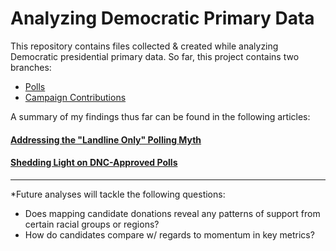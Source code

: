 # Analyzing Democratic Primary Data

This repository contains files collected & created while analyzing Democratic presidential primary data. So far, this project contains two branches:
- [Polls](https://github.com/hassenmorad/Democratic-Primaries/tree/master/Polls) 
- [Campaign Contributions](https://github.com/hassenmorad/Democratic-Primaries/tree/master/Campaign%20Contributions)

A summary of my findings thus far can be found in the following articles:
#### [Addressing the "Landline Only" Polling Myth](https://medium.com/@hassen.morad/addressing-the-landline-only-polling-myth-473dbb6d46bd?source=friends_link&sk=b4f11605e33fff99f8d1b93cf0ec27ea)
#### [Shedding Light on DNC-Approved Polls](https://medium.com/@hassen.morad/shedding-light-on-dnc-approved-polls-773947e464e3)

---
*Future analyses will tackle the following questions: 
- Does mapping candidate donations reveal any patterns of support from certain racial groups or regions?
- How do candidates compare w/ regards to momentum in key metrics?

